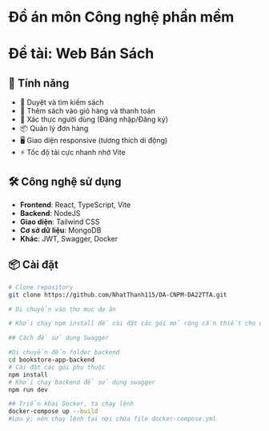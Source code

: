 # Đồ án môn Công nghệ phần mềm
# Đề tài: Web Bán Sách

## 🚀 Tính năng

- 🔎 Duyệt và tìm kiếm sách
- 🛒 Thêm sách vào giỏ hàng và thanh toán
- 🔐 Xác thực người dùng (Đăng nhập/Đăng ký)
- 📦 Quản lý đơn hàng
- 🖥️ Giao diện responsive (tương thích di động)
- ⚡ Tốc độ tải cực nhanh nhờ Vite

## 🛠️ Công nghệ sử dụng

- **Frontend**: React, TypeScript, Vite
- **Backend**: NodeJS
- **Giao diện**: Tailwind CSS
- **Cơ sở dữ liệu**: MongoDB
- **Khác**: JWT, Swagger, Docker 

## 📦 Cài đặt
```bash
# Clone repository
git clone https://github.com/NhatThanh115/DA-CNPM-DA22TTA.git

# Di chuyển vào thư mục dự án

# Khởi chạy npm install để cài đặt các gói mở rộng cần thiết cho dự án

## Cách để sử dụng Swagger

#Di chuyển đến folder backend
cd bookstore-app-backend
# Cài đặt các gói phụ thuộc
npm install 
# Khởi chạy backend để sử dụng swagger
npm run dev

## Triển khai Docker, ta chạy lệnh
docker-compose up --build
#Lưu ý: nên chạy lệnh tại nơi chứa file docker-compose.yml
```




